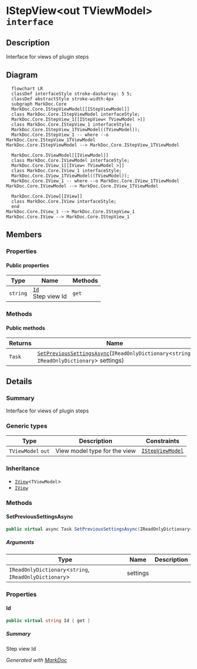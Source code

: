 # IStepView&lt;out TViewModel&gt; `interface`

## Description
Interface for views of plugin steps

## Diagram
```mermaid
  flowchart LR
  classDef interfaceStyle stroke-dasharray: 5 5;
  classDef abstractStyle stroke-width:4px
  subgraph MarkDoc.Core
  MarkDoc.Core.IStepViewModel[[IStepViewModel]]
  class MarkDoc.Core.IStepViewModel interfaceStyle;
  MarkDoc.Core.IStepView_1[[IStepView< TViewModel >]]
  class MarkDoc.Core.IStepView_1 interfaceStyle;
  MarkDoc.Core.IStepView_1TViewModel((TViewModel));
  MarkDoc.Core.IStepView_1 -- where --o MarkDoc.Core.IStepView_1TViewModel
MarkDoc.Core.IStepViewModel --> MarkDoc.Core.IStepView_1TViewModel

  MarkDoc.Core.IViewModel[[IViewModel]]
  class MarkDoc.Core.IViewModel interfaceStyle;
  MarkDoc.Core.IView_1[[IView< TViewModel >]]
  class MarkDoc.Core.IView_1 interfaceStyle;
  MarkDoc.Core.IView_1TViewModel((TViewModel));
  MarkDoc.Core.IView_1 -- where --o MarkDoc.Core.IView_1TViewModel
MarkDoc.Core.IViewModel --> MarkDoc.Core.IView_1TViewModel

  MarkDoc.Core.IView[[IView]]
  class MarkDoc.Core.IView interfaceStyle;
  end
MarkDoc.Core.IView_1 --> MarkDoc.Core.IStepView_1
MarkDoc.Core.IView --> MarkDoc.Core.IStepView_1
```

## Members
### Properties
#### Public  properties
| Type | Name | Methods |
| --- | --- | --- |
| `string` | [`Id`](markdoccore-IStepViewT.md#id)<br>Step view Id | `get` |

### Methods
#### Public  methods
| Returns | Name |
| --- | --- |
| `Task` | [`SetPreviousSettingsAsync`](markdoccore-IStepViewT.md#setprevioussettingsasync)(`IReadOnlyDictionary`&lt;`string`, `IReadOnlyDictionary`&gt; settings) |

## Details
### Summary
Interface for views of plugin steps

### Generic types
| Type | Description | Constraints |
| --- | --- | --- |
| `TViewModel` `out` | View model type for the view | [`IStepViewModel`](./markdoccore-IStepViewModel.md) |

### Inheritance
 - [`IView`](./markdoccore-IViewT.md)&lt;`TViewModel`&gt;
 - [
`IView`
](./markdoccore-IView.md)

### Methods
#### SetPreviousSettingsAsync
```csharp
public virtual async Task SetPreviousSettingsAsync(IReadOnlyDictionary<string, IReadOnlyDictionary> settings)
```
##### Arguments
| Type | Name | Description |
| --- | --- | --- |
| `IReadOnlyDictionary`&lt;`string`, `IReadOnlyDictionary`&gt; | settings |   |

### Properties
#### Id
```csharp
public virtual string Id { get }
```
##### Summary
Step view Id

*Generated with* [*MarkDoc*](https://github.com/hailstorm75/MarkDoc.Core)
